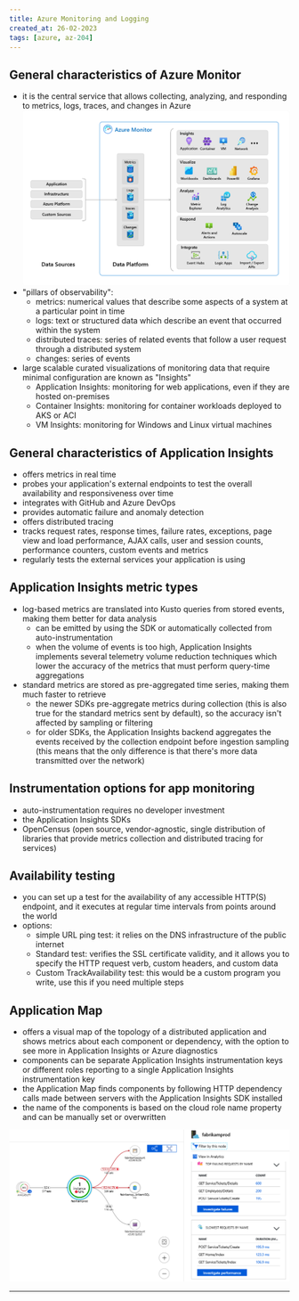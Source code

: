 ```yaml
---
title: Azure Monitoring and Logging
created_at: 26-02-2023
tags: [azure, az-204]
---
```


## General characteristics of Azure Monitor

- it is the central service that allows collecting, analyzing, and responding to metrics, logs, traces, and changes in Azure ![diagram](./../media/20230226191750.png)
- "pillars of observability":
  - metrics: numerical values that describe some aspects of a system at a particular point in time
  - logs: text or structured data which describe an event that occurred within the system
  - distributed traces: series of related events that follow a user request through a distributed system
  - changes: series of events
- large scalable curated visualizations of monitoring data that require minimal configuration are known as "Insights"
  - Application Insights: monitoring for web applications, even if they are hosted on-premises
  - Container Insights: monitoring for container workloads deployed to AKS or ACI
  - VM Insights: monitoring for Windows and Linux virtual machines

## General characteristics of Application Insights

- offers metrics in real time
- probes your application's external endpoints to test the overall availability and responsiveness over time
- integrates with GitHub and Azure DevOps
- provides automatic failure and anomaly detection
- offers distributed tracing
- tracks request rates, response times, failure rates, exceptions, page view and load performance, AJAX calls, user and session counts, performance counters, custom events and metrics
- regularly tests the external services your application is using

## Application Insights metric types

- log-based metrics are translated into Kusto queries from stored events, making them better for data analysis
  - can be emitted by using the SDK or automatically collected from auto-instrumentation
  - when the volume of events is too high, Application Insights implements several telemetry volume reduction techniques which lower the accuracy of the metrics that must perform query-time aggregations
- standard metrics are stored as pre-aggregated time series, making them much faster to retrieve
  - the newer SDKs pre-aggregate metrics during collection (this is also true for the standard metrics sent by default), so the accuracy isn't affected by sampling or filtering
  - for older SDKs, the Application Insights backend aggregates the events received by the collection endpoint before ingestion sampling (this means that the only difference is that there's more data transmitted over the network)

## Instrumentation options for app monitoring

- auto-instrumentation requires no developer investment
- the Application Insights SDKs
- OpenCensus (open source, vendor-agnostic, single distribution of libraries that provide metrics collection and distributed tracing for services)

## Availability testing

- you can set up a test for the availability of any accessible HTTP(S) endpoint, and it executes at regular time intervals from points around the world
- options:
  - simple URL ping test: it relies on the DNS infrastructure of the public internet
  - Standard test: verifies the SSL certificate validity, and it allows you to specify the HTTP request verb, custom headers, and custom data
  - Custom TrackAvailability test: this would be a custom program you write, use this if you need multiple steps

## Application Map

- offers a visual map of the topology of a distributed application and shows metrics about each component or dependency, with the option to see more in Application Insights or Azure diagnostics
- components can be separate Application Insights instrumentation keys or different roles reporting to a single Application Insights instrumentation key
- the Application Map finds components by following HTTP dependency calls made between servers with the Application Insights SDK installed
- the name of the components is based on the cloud role name property and can be manually set or overwritten

![diagram](./../media/20230226201516.png)

---

